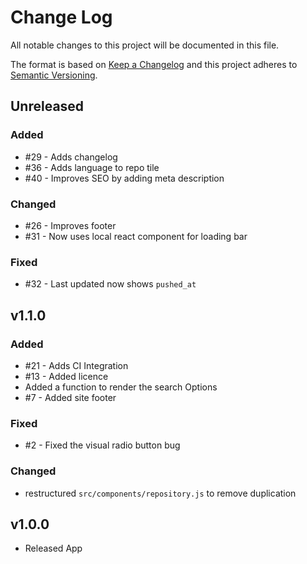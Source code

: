 # Change Log
All notable changes to this project will be documented in this file.

The format is based on [Keep a Changelog](http://keepachangelog.com/)
and this project adheres to [Semantic Versioning](http://semver.org/).

## Unreleased

### Added
- #29 - Adds changelog
- #36 - Adds language to repo tile
- #40 - Improves SEO by adding meta description

### Changed
- #26 - Improves footer
- #31 - Now uses local react component for loading bar

### Fixed
- #32 - Last updated now shows `pushed_at`

## v1.1.0

### Added
- #21 - Adds CI Integration
- #13 - Added licence
- Added a function to render the search Options
- #7 - Added site footer

### Fixed
- #2 - Fixed the visual radio button bug

### Changed
- restructured `src/components/repository.js` to remove duplication

## v1.0.0

- Released App
